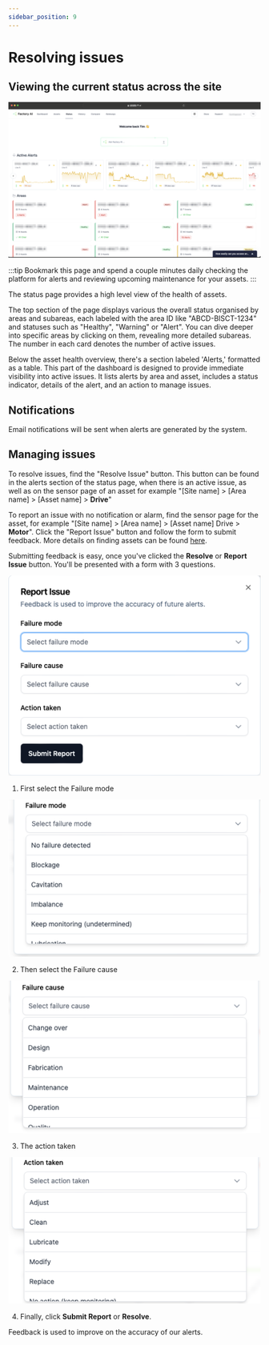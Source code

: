 ```yaml
---
sidebar_position: 9
---
```


# Resolving issues

## Viewing the current status across the site
![Status Page](static/status-new.png)

:::tip
Bookmark this page and spend a couple minutes daily checking the platform for alerts and reviewing upcoming maintenance for your assets.
:::

The status page provides a high level view of the health of assets.

The top section of the page displays various the overall status organised by areas and subareas, each labeled with the area ID like "ABCD-BISCT-1234" and statuses such as "Healthy", "Warning" or "Alert". You can dive deeper into specific areas by clicking on them, revealing more detailed subareas. The number in each card denotes the number of active issues.

Below the asset health overview, there's a section labeled 'Alerts,' formatted as a table. This part of the dashboard is designed to provide immediate visibility into active issues. It lists alerts by area and asset, includes a status indicator, details of the alert, and an action to manage issues.

## Notifications
Email notifications will be sent when alerts are generated by the system.

## Managing issues
To resolve issues, find the "Resolve Issue" button. This button can be found in the alerts section of the status page, when there is an active issue, as well as on the sensor page of an asset for example "[Site name] > [Area name] > [Asset name] > **Drive**"

To report an issue with no notification or alarm, find the sensor page for the asset, for example "[Site name] > [Area name] > [Asset name] Drive > **Motor**". Click the "Report Issue" button and follow the form to submit feedback. More details on finding assets can be found [here](find-assets).

Submitting feedback is easy, once you've clicked the **Resolve** or **Report Issue** button. You'll be presented with a form with 3 questions. 

![Report Issue](static/report-issue.png)

1. First select the Failure mode

![Failure Mode](static/failure-mode.png)

2. Then select the Failure cause

![Failure Cause](static/failure-cause.png)

3. The action taken

![Action Taken](static/action-taken.png)

4. Finally, click **Submit Report** or **Resolve**.

Feedback is used to improve on the accuracy of our alerts.